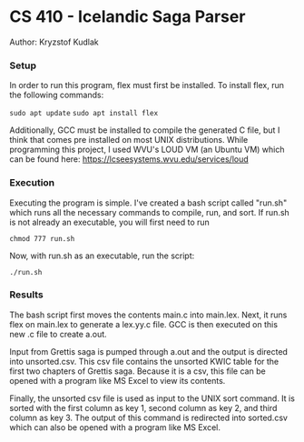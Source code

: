 # CS 410 - Icelandic Saga Parser
Author: Kryzstof Kudlak

### Setup

In order to run this program, flex must first be installed. To install flex, run the following commands:

`sudo apt update`
`sudo apt install flex`

Additionally, GCC must be installed to compile the generated C file, but I think that comes pre installed on most UNIX distributions. While programming this project, I used WVU's LOUD VM (an Ubuntu VM) which can be found here: 
https://lcseesystems.wvu.edu/services/loud

### Execution

Executing the program is simple. I've created a bash script called "run.sh" which runs all the necessary commands to compile, run, and sort. If run.sh is not already an executable, you will first need to run

`chmod 777 run.sh`

Now, with run.sh as an executable, run the script:

`./run.sh`

### Results

The bash script first moves the contents main.c into main.lex. Next, it runs flex on main.lex to generate a lex.yy.c file. GCC is then executed on this new .c file to create a.out.

Input from Grettis saga is pumped through a.out and the output is directed into unsorted.csv. This csv file contains the unsorted KWIC table for the first two chapters of Grettis saga. Because it is a csv, this file can be opened with a program like MS Excel to view its contents. 

Finally, the unsorted csv file is used as input to the UNIX sort command. It is sorted with the first column as key 1, second column as key 2, and third column as key 3. The output of this command is redirected into sorted.csv which can also be opened with a program like MS Excel.

